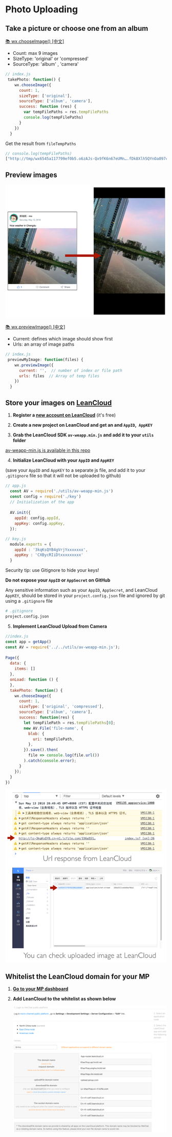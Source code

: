 # Photo Uploading

## Take a picture or choose one from an album

[📚 wx.chooseImage() [中文]](https://developers.weixin.qq.com/miniprogram/dev/api/media-picture.html#wxchooseimageobject)

- Count: max 9 images
- SizeType:  'original' or 'compressed'
- SourceType:  'album' , 'camera'

```javascript
// index.js
 takePhoto: function() {
    wx.chooseImage({
      count: 1,
      sizeType: ['original'],
      sourceType: ['album', 'camera'],
      success: function (res) {
        var tempFilePaths = res.tempFilePaths
        console.log(tempFilePaths)
      }
    })
  }
```

Get the result from `fileTempPaths`

```javascript
// console.log(tempFilePaths)
["http://tmp/wx6545a117799ef0b5.o6zAJs-Qx9fK6n67eUMn….fDk8Xlh5QYnOa097c96f52f8ed30f0970bc0d5bd4774.jpg"]
```

## Preview images

![](https://github.com/pitipon/MP-Lecture-Image/blob/master/previewimage.png?raw=true)

[📚 wx.previewImage() [中文]](https://developers.weixin.qq.com/miniprogram/dev/api/media-picture.html#wxpreviewimageobject)

- Current: defines which image should show first
- Urls: an array of image paths

```javascript
// index.js
 previewMyImage: function(files) {
    wx.previewImage({
      current: '',  // number of index or file path
      urls: files  // Array of temp files
    })
  }
```


## Store your images on [LeanCloud](https://leancloud.cn/)

1. **Register a [new account on LeanCloud](https://leancloud.cn/dashboard/login.html#/signup)** (it's free)

2. **Create a new project on LeanCloud and get an and `AppID`,` AppKEY`**

3. **Grab the LeanCloud SDK `av-weapp.min.js` and add it to your `utils` folder**

[av-weapp-min.js is available in this repo](https://github.com/pitipon/Thanos-MP/blob/master/utils/av-weapp-min.js)

4. **Initialize LeanCloud with your `AppID` and `AppKEY`**

(save your `AppID` and `AppKEY` to a separate js file, and add it to your `.gitignore` file so that it will not be uploaded to github)

```javascript
// app.js
  const AV = require('./utils/av-weapp-min.js')
  const config = require('./key')
  // Initialization of the app

  AV.init({
    appId: config.appId,
    appKey: config.appKey,
  });
```

```javascript
// key.js
  module.exports = {
    appId : '3kqKsQYB4gVrjYxxxxxxx',
    appKey : 'CXBycRIiDtxxxxxxxxx'
  }
```



Security tip: use Gitignore to hide your keys!

**Do not expose your `AppID` or `AppSecret` on GitHub**

Any sensitive information such as your `AppID`, `AppSecret`, and LeanCloud `AppKEY`, should be stored in your `project.config.json` file and ignored by git using a `.gitignore` file

```bash
# .gitignore
project.config.json
```

5. **Implement LeanCloud Upload from Camera**

```javascript
//index.js
const app = getApp()
const AV = require('../../utils/av-weapp-min.js');

Page({
  data: {
    items: []
  },
  onLoad: function () {
  },
  takePhoto: function() {
    wx.chooseImage({
      count: 1,
      sizeType: ['original', 'compressed'],
      sourceType: ['album', 'camera'],
      success: function(res) {
        let tempFilePath = res.tempFilePaths[0];
        new AV.File('file-name', {
          blob: {
            uri: tempFilePath,
          },
        }).save().then(
          file => console.log(file.url())
        ).catch(console.error);
      }
    });
  }
})
```

![](https://github.com/pitipon/MP-Lecture-Image/blob/master/leancloud.png?raw=true)



## Whitelist the LeanCloud domain for your MP

1. **[Go to your MP dashboard](https://leancloud.cn/docs/weapp-domains.html)**

2. **Add LeanCloud to the whitelist as shown below**

   ![](https://github.com/JakeTompkins/files/raw/master/images/whiteListLeanCloud.png)




